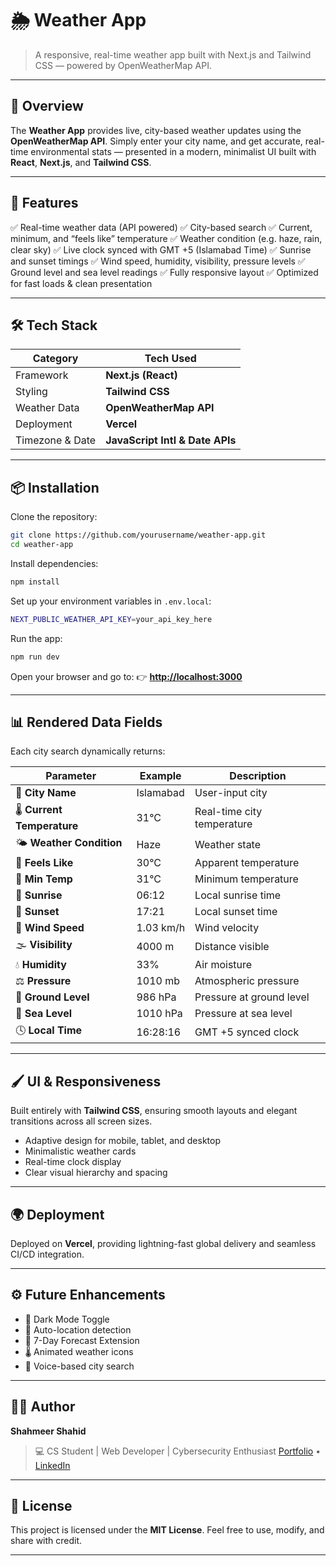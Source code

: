 # 🌦️ Weather App

> A responsive, real-time weather app built with Next.js and Tailwind CSS — powered by OpenWeatherMap API.

---

## 🚀 Overview

The **Weather App** provides live, city-based weather updates using the **OpenWeatherMap API**.
Simply enter your city name, and get accurate, real-time environmental stats — presented in a modern, minimalist UI built with **React**, **Next.js**, and **Tailwind CSS**.

---

## 🧠 Features

✅ Real-time weather data (API powered)
✅ City-based search
✅ Current, minimum, and “feels like” temperature
✅ Weather condition (e.g. haze, rain, clear sky)
✅ Live clock synced with GMT +5 (Islamabad Time)
✅ Sunrise and sunset timings
✅ Wind speed, humidity, visibility, pressure levels
✅ Ground level and sea level readings
✅ Fully responsive layout
✅ Optimized for fast loads & clean presentation

---

## 🛠️ Tech Stack

| Category        | Tech Used                       |
| --------------- | ------------------------------- |
| Framework       | **Next.js (React)**             |
| Styling         | **Tailwind CSS**                |
| Weather Data    | **OpenWeatherMap API**          |
| Deployment      | **Vercel**                      |
| Timezone & Date | **JavaScript Intl & Date APIs** |

---

## 📦 Installation

Clone the repository:

```bash
git clone https://github.com/yourusername/weather-app.git
cd weather-app
```

Install dependencies:

```bash
npm install
```

Set up your environment variables in `.env.local`:

```bash
NEXT_PUBLIC_WEATHER_API_KEY=your_api_key_here
```

Run the app:

```bash
npm run dev
```

Open your browser and go to:
👉 **[http://localhost:3000](http://localhost:3000)**

---

## 📊 Rendered Data Fields

Each city search dynamically returns:

| Parameter                   | Example   | Description                |
| --------------------------- | --------- | -------------------------- |
| 🌆 **City Name**            | Islamabad | User-input city            |
| 🌡️ **Current Temperature** | 31°C      | Real-time city temperature |
| 🌤️ **Weather Condition**   | Haze      | Weather state              |
| 🤔 **Feels Like**           | 30°C      | Apparent temperature       |
| 🔻 **Min Temp**             | 31°C      | Minimum temperature        |
| 🌅 **Sunrise**              | 06:12     | Local sunrise time         |
| 🌇 **Sunset**               | 17:21     | Local sunset time          |
| 💨 **Wind Speed**           | 1.03 km/h | Wind velocity              |
| 🌫️ **Visibility**          | 4000 m    | Distance visible           |
| 💧 **Humidity**             | 33%       | Air moisture               |
| ⚖️ **Pressure**             | 1010 mb   | Atmospheric pressure       |
| 🧭 **Ground Level**         | 986 hPa   | Pressure at ground level   |
| 🌊 **Sea Level**            | 1010 hPa  | Pressure at sea level      |
| 🕓 **Local Time**           | 16:28:16  | GMT +5 synced clock        |

---

## 🖌️ UI & Responsiveness

Built entirely with **Tailwind CSS**, ensuring smooth layouts and elegant transitions across all screen sizes.

* Adaptive design for mobile, tablet, and desktop
* Minimalistic weather cards
* Real-time clock display
* Clear visual hierarchy and spacing

---

## 🌍 Deployment

Deployed on **Vercel**, providing lightning-fast global delivery and seamless CI/CD integration.

---

## ⚙️ Future Enhancements

* 🌈 Dark Mode Toggle
* 📍 Auto-location detection
* 📅 7-Day Forecast Extension
* 🌡️ Animated weather icons
* 💬 Voice-based city search

---

## 👨‍💻 Author

**Shahmeer Shahid**

> 💻 CS Student | Web Developer | Cybersecurity Enthusiast
> [Portfolio](https://shahmeershahid.vercel.app) • [LinkedIn](https://linkedin.com/in/shahmeershahid)

---

## 🪪 License

This project is licensed under the **MIT License**.
Feel free to use, modify, and share with credit.

---

